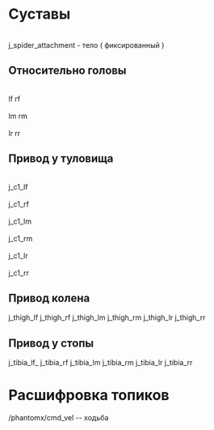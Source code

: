 <h1> Суставы </h1>
<br/> j_spider_attachment -  тело ( фиксированный ) </br>
<h2>Относительно головы  </h2>
<br/>lf   rf </br>
<br/>lm   rm </br>
<br/>lr   rr </br>
<h2>  Привод у туловища </h2>
<br/>j_c1_lf  </br>
<br/>j_c1_rf </br>
<br/>j_c1_lm </br>
<br/>j_c1_rm </br>
<br/>j_c1_lr </br>
<br/> j_c1_rr </br>
 <h2> Привод колена</h2>
j_thigh_lf
j_thigh_rf
j_thigh_lm
j_thigh_rm
j_thigh_lr
j_thigh_rr
 <h2> Привод у стопы</h2>
j_tibia_lf_
j_tibia_rf
j_tibia_lm
j_tibia_rm
j_tibia_lr
j_tibia_rr
  





# Расшифровка топиков 
/phantomx/cmd_vel  -- ходьба
